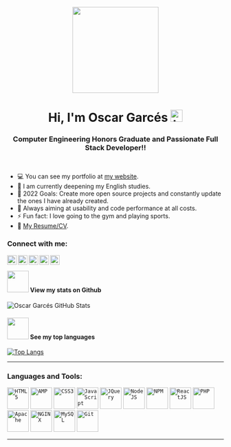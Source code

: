 <p align="center">
  <img src="https://i.pinimg.com/originals/cd/59/d6/cd59d626dc86397fe45080e6e9c7027d.gif" width="200"/>
</p>
<h1 align="center">Hi, I'm Oscar Garcés <img src="https://user-images.githubusercontent.com/1303154/88677602-1635ba80-d120-11ea-84d8-d263ba5fc3c0.gif" width="28px" alt="hi"></h1>
<h3 align="center">Computer Engineering Honors Graduate and Passionate Full Stack Developer!!</h3>

                                                                                                                  
<br>

- :computer: You can see my portfolio at [my website][website].
- 🌱 I am currently deepening my English studies.
- 🥅 2022 Goals: Create more open source projects and constantly update the ones I have already created.
- 💫 Always aiming at usability and code performance at all costs.
- ⚡ Fun fact: I love going to the gym and playing sports.
- :paperclip: [My Resume/CV](https://soyvillareal.com/curriculum/soyvillareal).

### Connect with me:

<a target="_blank" href="https://www.linkedin.com/in/soyvillareal/">
  <img align="left" alt="LinkdeIN" width="22px" src="https://cdn.jsdelivr.net/npm/simple-icons@v3/icons/linkedin.svg" />
</a>
<a target="_blank" href="mailto:soyvillareal@gmail.com">
  <img align="left" alt="Gmail" width="22px" src="https://cdn.jsdelivr.net/npm/simple-icons@v3/icons/gmail.svg" />
</a>
<a target="_blank" href="https://api.whatsapp.com/send?phone=573022229456">
  <img align="left" alt="Whatsapp" width="22px" src="https://cdn.jsdelivr.net/npm/simple-icons@v3/icons/whatsapp.svg" />
</a>
<a target="_blank" href="https://www.instagram.com/soyvillareal/">
  <img align="left" alt="Instagram" width="22px" src="https://cdn.jsdelivr.net/npm/simple-icons@v3/icons/instagram.svg" />
</a>
<a target="_blank" href="https://fb.com/soyvillareal">
  <img align="left" alt="Facebook" width="22px" src="https://cdn.jsdelivr.net/npm/simple-icons@v3/icons/facebook.svg" />
</a>

<br />

#### <img src="https://media.giphy.com/media/VgCDAzcKvsR6OM0uWg/giphy.gif" width="50"> View my stats on Github 

![Oscar Garcés GitHub Stats](https://github-readme-stats.vercel.app/api?username=soyvillareal&show_icons=true)

#### <img src="https://media.giphy.com/media/VgCDAzcKvsR6OM0uWg/giphy.gif" width="50"> See my top languages

[![Top Langs](https://github-readme-stats.vercel.app/api/top-langs/?username=soyvillareal&layout=compact&langs_count=12)](https://github.com/anuraghazra/github-readme-stats)

----

### Languages ​​and Tools:

<code><img alt="HTML5" height="50px" src="https://user-images.githubusercontent.com/32948343/205513392-f528686a-edec-405a-bcb3-6389fd15b75b.png" /></code>
<code><img alt="AMP" height="50px" src="https://user-images.githubusercontent.com/32948343/205513430-c057658c-f4cd-49ba-b505-48f7351f527f.png" /></code>
<code><img alt="CSS3" height="50px" src="https://user-images.githubusercontent.com/32948343/205513447-83183e6e-24ba-4b00-8f2a-521832ef171c.png" /></code>
<code><img alt="JavaScript" height="50px" src="https://user-images.githubusercontent.com/32948343/205513456-912a13a5-7aa8-4d66-afbb-22e172575b1b.png" /></code>
<code><img alt="JQuery" height="50px" src="https://user-images.githubusercontent.com/32948343/205513470-976bbe26-057b-4327-8c0d-d756d9077b36.png" /></code>
<code><img alt="NodeJS" height="50px" src="https://user-images.githubusercontent.com/32948343/205513484-f7f53967-d24d-45c3-949f-4a0435c25a5f.png" /></code>
<code><img alt="NPM" height="50px" src="https://user-images.githubusercontent.com/32948343/205513573-4cf5c560-5950-4634-b5e3-0a9a09454b74.png" /></code>
<code><img alt="ReactJS" height="50px" src="https://user-images.githubusercontent.com/32948343/205513498-4c79368b-959e-476a-ab20-d252e1fba0a7.png" /></code>
<code><img alt="PHP" height="50px" src="https://user-images.githubusercontent.com/32948343/205513527-b2ff59e0-d132-4246-b395-ff4780674540.png" /></code>
<code><img alt="Apache" height="50px" src="https://user-images.githubusercontent.com/32948343/205513625-d2e9d956-15e8-43b3-ba93-fd3f7e65d22c.png" /></code>
<code><img alt="NGINX" height="50px" src="https://user-images.githubusercontent.com/32948343/205513644-79eb7ffa-fb8f-4216-8f1b-aa17c79bf539.png" /></code>
<code><img alt="MySQL" height="50px" src="https://user-images.githubusercontent.com/32948343/205513539-3fa7fc06-3cce-4fd4-871b-ed9e2524ce63.png" /></code>
<code><img alt="Git" height="50px" src="https://user-images.githubusercontent.com/32948343/205513659-a45aa52e-7db3-4b60-9a4b-7ff0266832bf.png" /></code>

----

[website]: https://soyvillareal.com
[linkedin]: https://linkedin.com/in/soyvillareal
